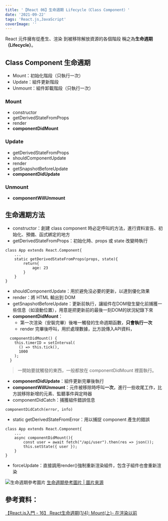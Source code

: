 ```yaml
---
title: '【React 06】生命週期 Lifecycle（Class Component）'
date: '2021-09-22'
tags: 'React.js,JavaScript'
coverImage: ''
---
```



React 元件擁有從產生、渲染
到被移除解放資源的各個階段
稱之為**生命週期（Lifecycle）**。

## Class Component 生命週期
- Mount：初始化階段（只執行一次）
- Update：組件更新階段
- Unmount：組件卸載階段（只執行一次）


### Mount
- constructor
- getDerivedStateFromProps
- render
- **componentDidMount**


### Update
- getDerivedStateFromProps
- shouldComponentUpdate
- render
- getSnapshotBeforeUpdate
- **componentDidUpdate**


### Unmount
- **componentWillUnmount**


## 生命週期方法
- constructor：創建 class component 時必定呼叫的方法，進行資料宣告、初始化、預備、函式綁定的地方
- getDerivedStateFromProps：初始化時、props 或 state 改變時執行
```
class App extends React.Component{
	...
	static getDerivedStateFromProps(props, state){
		return{
			age: 23
		}
	}
}
```
- shouldComponentUpdate：用於避免沒必要的更新，以達到優化效果
- render：將 HTML 輸出到 DOM
- getSnapshotBeforeUpdate：更新前執行，讓組件在DOM發生變化前捕獲一些信息（如滾動位置），用意是把更新前的最後一刻DOM的狀況紀錄下來
- **componentDidMount**：
	- 第一次渲染（安裝完畢）後唯一觸發的生命週期函數，**只會執行一次**
	- render 完畢後呼叫，用於處理數據，比方說傳入API資料，
```
  componentDidMount() {
    this.timerID = setInterval(
      () => this.tick(),
      1000
    );
  }
```
> 一開始要就觸發的東西，一般都放在 componentDidMount 裡面執行。
- **componentDidUpdate**：組件更新完畢後執行
- **componentWillUnmount**：元件被移除時呼叫**一次**，進行一些收尾工作，比方說移除新增的元素、監聽事件與定時器
- componentDidCatch：捕獲組件錯誤信息
```
componentDidCatch(error, info)
```
- static getDerivedStateFromError：用以捕捉 component 產生的錯誤
```
class App extends React.Component{
	...
	async componentDidMount(){
		const user = await fetch("/api/user").then(res => json());
		this.setState({ user });
	}
}
```
- forceUpdate：直接調用render()強制重新渲染組件，包含子組件也會重新渲染

![生命週期參考圖片](https://miro.medium.com/max/3348/1*cEWErpe-oY-_S1dOaT1NtA.jpeg)
[生命週期參考圖片 | 圖片來源](https://twitter.com/dan_abramov/status/981712092611989509)


## 參考資料：
[【React.js入門 - 16】 React生命週期(1/4): Mount(上)- 在渲染以前](https://ithelp.ithome.com.tw/articles/10221346)
